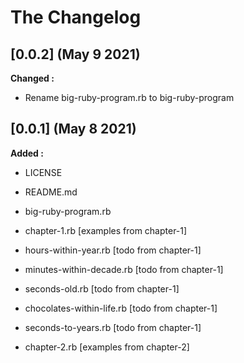 # The Changelog

## [0.0.2] (May 9 2021)

**Changed :**
- Rename big-ruby-program.rb to big-ruby-program


## [0.0.1] (May 8 2021)

**Added :**

- LICENSE
- README.md
- big-ruby-program.rb
- chapter-1.rb [examples from chapter-1]
- hours-within-year.rb [todo from chapter-1]
- minutes-within-decade.rb [todo from chapter-1]
- seconds-old.rb [todo from chapter-1]
- chocolates-within-life.rb [todo from chapter-1]
- seconds-to-years.rb [todo from chapter-1]

- chapter-2.rb [examples from chapter-2]
